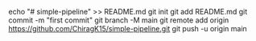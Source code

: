 echo "# simple-pipeline" >> README.md
git init
git add README.md
git commit -m "first commit"
git branch -M main
git remote add origin https://github.com/ChiragK15/simple-pipeline.git
git push -u origin main

